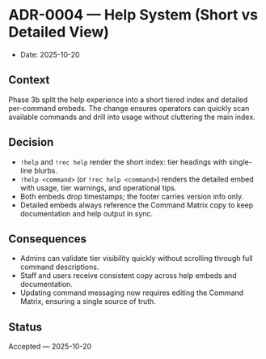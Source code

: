 # ADR-0004 — Help System (Short vs Detailed View)

- Date: 2025-10-20

## Context

Phase 3b split the help experience into a short tiered index and detailed per-command
embeds. The change ensures operators can quickly scan available commands and drill into
usage without cluttering the main index.

## Decision

- `!help` and `!rec help` render the short index: tier headings with single-line blurbs.
- `!help <command>` (or `!rec help <command>`) renders the detailed embed with usage,
  tier warnings, and operational tips.
- Both embeds drop timestamps; the footer carries version info only.
- Detailed embeds always reference the Command Matrix copy to keep documentation and help
  output in sync.

## Consequences

- Admins can validate tier visibility quickly without scrolling through full command
  descriptions.
- Staff and users receive consistent copy across help embeds and documentation.
- Updating command messaging now requires editing the Command Matrix, ensuring a single
  source of truth.

## Status

Accepted — 2025-10-20
